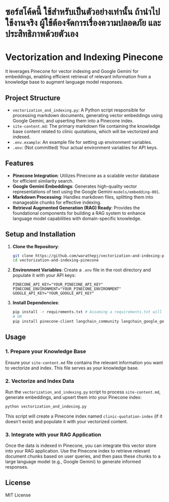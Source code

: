 # ซอร์สโค้ดนี้ ใช้สำหรับเป็นตัวอย่างเท่านั้น ถ้านำไปใช้งานจริง ผู้ใช้ต้องจัดการเรื่องความปลอดภัย และ ประสิทธิภาพด้วยตัวเอง

# Vectorization and Indexing Pinecone

It leverages Pinecone for vector indexing and Google Gemini for embeddings, enabling efficient retrieval of relevant information from a knowledge base to augment language model responses.

## Project Structure

-   `vectorization_and_indexing.py`: A Python script responsible for processing markdown documents, generating vector embeddings using Google Gemini, and upserting them into a Pinecone index.
-   `site-content.md`: The primary markdown file containing the knowledge base content related to clinic quotations, which will be vectorized and indexed.
-   `.env.example`: An example file for setting up environment variables.
-   `.env`: (Not committed) Your actual environment variables for API keys.

## Features

-   **Pinecone Integration**: Utilizes Pinecone as a scalable vector database for efficient similarity search.
-   **Google Gemini Embeddings**: Generates high-quality vector representations of text using the Google Gemini `models/embedding-001`.
-   **Markdown Processing**: Handles markdown files, splitting them into manageable chunks for effective indexing.
-   **Retrieval Augmented Generation (RAG) Ready**: Provides the foundational components for building a RAG system to enhance language model capabilities with domain-specific knowledge.

## Setup and Installation

1.  **Clone the Repository**:

    ```bash
    git clone https://github.com/warathepj/vectorization-and-indexing-pinecone.git
    cd vectorization-and-indexing-pinecone
    ```

2.  **Environment Variables**:
    Create a `.env` file in the root directory and populate it with your API keys:

    ```
    PINECONE_API_KEY="YOUR_PINECONE_API_KEY"
    PINECONE_ENVIRONMENT="YOUR_PINECONE_ENVIRONMENT"
    GOOGLE_API_KEY="YOUR_GOOGLE_API_KEY"
    ```
3.  **Install Dependencies**:

    ```bash
    pip install -r requirements.txt # Assuming a requirements.txt will be created or use the direct install command below
    # OR
    pip install pinecone-client langchain_community langchain_google_genai tiktoken langchain_pinecone python-dotenv
    ```

## Usage

### 1. Prepare your Knowledge Base

Ensure your `site-content.md` file contains the relevant information you want to vectorize and index. This file serves as your knowledge base.

### 2. Vectorize and Index Data

Run the `vectorization_and_indexing.py` script to process `site-content.md`, generate embeddings, and upsert them into your Pinecone index:

```bash
python vectorization_and_indexing.py
```

This script will create a Pinecone index named `clinic-quotation-index` (if it doesn't exist) and populate it with your vectorized content.

### 3. Integrate with your RAG Application

Once the data is indexed in Pinecone, you can integrate this vector store into your RAG application. Use the Pinecone index to retrieve relevant document chunks based on user queries, and then pass these chunks to a large language model (e.g., Google Gemini) to generate informed responses.

## License

MIT License
